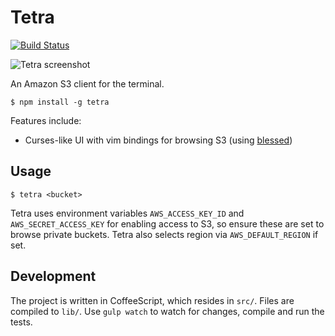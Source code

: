 # Tetra

[![Build Status](https://travis-ci.org/bjorne/tetra.svg?branch=master)](https://travis-ci.org/bjorne/tetra)

![Tetra screenshot](https://cloud.githubusercontent.com/assets/65805/7163057/371f2e3c-e398-11e4-81af-e69e3d16538a.png)

An Amazon S3 client for the terminal.

    $ npm install -g tetra

Features include:

* Curses-like UI with vim bindings for browsing S3 (using [blessed](https://github.com/chjj/blessed))

## Usage

    $ tetra <bucket>

Tetra uses environment variables `AWS_ACCESS_KEY_ID` and
`AWS_SECRET_ACCESS_KEY` for enabling access to S3, so ensure these are
set to browse private buckets. Tetra also selects region via
`AWS_DEFAULT_REGION` if set.

## Development

The project is written in CoffeeScript, which resides in `src/`. Files
are compiled to `lib/`. Use `gulp watch` to watch for changes, compile
and run the tests.

